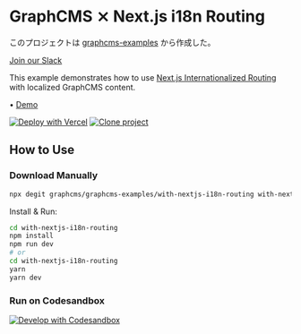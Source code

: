 # GraphCMS ⨯ Next.js i18n Routing

このプロジェクトは [graphcms-examples](https://github.com/GraphCMS/graphcms-examples/tree/master/with-nextjs-i18n-routing) から作成した。

[Join our Slack](https://slack.graphcms.com)

This example demonstrates how to use [Next.js Internationalized Routing](https://nextjs.org/docs/advanced-features/i18n-routing) with localized GraphCMS content.

• [Demo](https://graphcms-with-nextjs-i18n-routing.vercel.app)

[![Deploy with Vercel](https://vercel.com/button)](https://vercel.com/import/project?template=https://github.com/GraphCMS/graphcms-examples/tree/master/with-nextjs-i18n-routing) [![Clone project](https://graphcms.com/button)](https://app.graphcms.com/clone/0ff23f7a41ce4da69a366ab299cc24d8)

## How to Use

### Download Manually

```bash
npx degit graphcms/graphcms-examples/with-nextjs-i18n-routing with-nextjs-i18n-routing
```

Install & Run:

```bash
cd with-nextjs-i18n-routing
npm install
npm run dev
# or
cd with-nextjs-i18n-routing
yarn
yarn dev
```

### Run on Codesandbox

[![Develop with Codesandbox](https://codesandbox.io/static/img/play-codesandbox.svg)](https://codesandbox.io/s/github/GraphCMS/graphcms-examples/tree/master/with-nextjs-i18n-routing)
